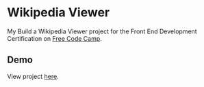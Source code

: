# Wikipedia Viewer

My Build a Wikipedia Viewer project for the Front End Development Certification on [Free Code Camp](https://www.freecodecamp.com).

## Demo

View project [here](https://autumnchris.github.io/wikipedia-viewer).

